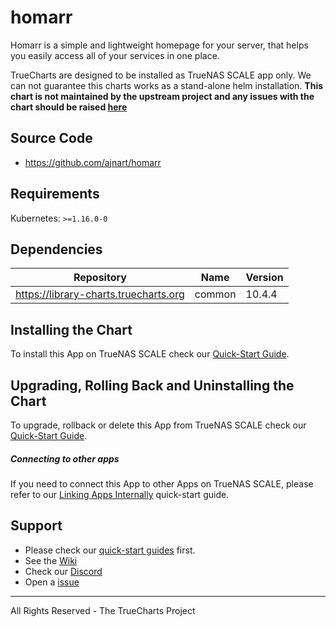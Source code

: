 # homarr

Homarr is a simple and lightweight homepage for your server, that helps you easily access all of your services in one place.

TrueCharts are designed to be installed as TrueNAS SCALE app only. We can not guarantee this charts works as a stand-alone helm installation. **This chart is not maintained by the upstream project and any issues with the chart should be raised [here](https://github.com/truecharts/apps/issues/new/choose)**

## Source Code

* <https://github.com/ajnart/homarr>

## Requirements

Kubernetes: `>=1.16.0-0`

## Dependencies

| Repository                            | Name   | Version |
| ------------------------------------- | ------ | ------- |
| https://library-charts.truecharts.org | common | 10.4.4  |

## Installing the Chart

To install this App on TrueNAS SCALE check our [Quick-Start Guide](https://truecharts.org/manual/Quick-Start%20Guides/02-Installing-an-App/).

## Upgrading, Rolling Back and Uninstalling the Chart

To upgrade, rollback or delete this App from TrueNAS SCALE check our [Quick-Start Guide](https://truecharts.org/manual/Quick-Start%20Guides/04-Upgrade-rollback-delete-an-App/).

##### Connecting to other apps
If you need to connect this App to other Apps on TrueNAS SCALE, please refer to our [Linking Apps Internally](https://truecharts.org/manual/Quick-Start%20Guides/06-linking-apps/) quick-start guide.

## Support

- Please check our [quick-start guides](https://truecharts.org/manual/Quick-Start%20Guides/01-Adding-TrueCharts/) first.
- See the [Wiki](https://truecharts.org)
- Check our [Discord](https://discord.gg/tVsPTHWTtr)
- Open a [issue](https://github.com/truecharts/apps/issues/new/choose)

---

All Rights Reserved - The TrueCharts Project
